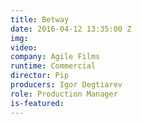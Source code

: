 ```yaml
---
title: Betway
date: 2016-04-12 13:35:00 Z
img: 
video:
company: Agile Films
runtime: Commercial
director: Pip
producers: Igor Degtiarev
role: Production Manager
is-featured:
---
```


